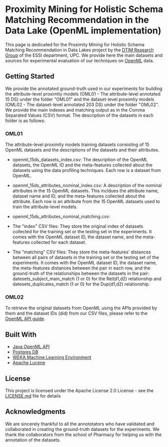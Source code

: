 # Proximity Mining for Holistic Schema Matching Recommendation in the Data Lake (OpenML implementation)
This page is dedicated for the Proximity Mining for Holistic Schema Matching Recommendation in Data Lakes project by the [DTIM Research Group](http://www.essi.upc.edu/dtim) of the ESSI department, UPC. We provide here the main datasets and sources for experimental evaluation of our techniques on [OpenML](https://www.openml.org) data.



## Getting Started

We provide the annotated ground-truth used in our experiments for building the attribute-level proximtiy models (OML01 - The attribute-level annotated 15 DS) under the folder "OML01" and the dataset-level proximtiy models (OML02 - The dataset-level annotated 203 DS) under the folder "OML02". We provide the main indexes and matching output as in the Comma Separated Values (CSV) format. The description of the datasets in each folder is as follows:

### OML01
The attribute-level proximity models training datasets consisting of 15 OpenML datasets and the descriptions of the datasets and their attributes.
* openml_15ds_datasets_index.csv: The description of the OpenML datasets, the OpenML ID and the meta-features collected about the datasets using the data profiling techniques. Each row is a dataset from OpenML.
* openml_15ds_attributes_nominal_index.csv: A description of the nominal attributes in the 15 OpenML datasets. This incldues the attribute name, dataset name and ID, and the meta-features collected about the attribute. Each row is an attribute from the 15 OpenML datasets used to train the attribute-level models.
* openml_15ds_attributes_nominal_matching.csv:  


* The "index" CSV files: They store the original index of datasets collected for the training set or the testing set in the experiments. It comes with the OpenML dataset ID, the dataset name, and the meta-features collected for each dataset.
* The "matching" CSV files: They store the meta-features' distances between all pairs of datasets in the training set or the testing set of the experiments. It comes with the OpenML dataset ID, the dataset name, the meta-features distances between the pair in each row, and the ground-truth of the relationships between the datasets in the pair: datesets_subject_main_match (1 or 0) for the Rel(d1,d2) relationship and datesets_duplicates_match (1 or 0) for the Dup(d1,d2) relationship.

### OML02


To retrieve the original datasets from OpenML using the APIs provided by them and the dataset IDs (did) from our CSV files, please refer to the [OpenML API guide](https://www.openml.org/guide).


## Built With

* [Java OpenML API](https://www.openml.org/guide#!java)
* [Postgres DB](https://www.postgresql.org/)
* [WEKA Machine Learning Environment](http://www.cs.waikato.ac.nz/ml/weka/)
* [Apache Lucene](http://lucene.apache.org/)

## License

This project is licensed under the Apache License 2.0 License - see the [LICENSE.md](LICENSE) file for details

## Acknowledgments
We are sincerely thankful to all the annototators who have validated and collaborated in creating the ground-truth datasets for the experiments. We thank the collaborators from the school of Pharmacy for helping us with the annotation of the datasets.
